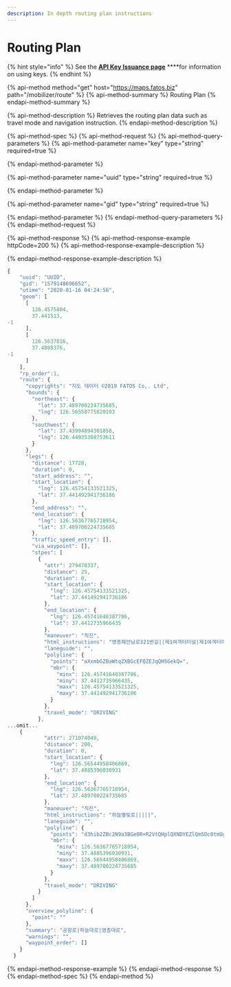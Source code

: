 ```yaml
---
description: In depth routing plan instructions
---
```


# Routing Plan

{% hint style="info" %}
See the [**API Key Issuance page**](../../../get-your-api-key.md) ****for information on using keys.
{% endhint %}

{% api-method method="get" host="https://maps.fatos.biz" path="/mobilizer/route" %}
{% api-method-summary %}
Routing Plan
{% endapi-method-summary %}

{% api-method-description %}
Retrieves the routing plan data such as travel mode and navigation instruction.
{% endapi-method-description %}

{% api-method-spec %}
{% api-method-request %}
{% api-method-query-parameters %}
{% api-method-parameter name="key" type="string" required=true %}

{% endapi-method-parameter %}

{% api-method-parameter name="uuid" type="string" required=true %}

{% endapi-method-parameter %}

{% api-method-parameter name="gid" type="string" required=true %}

{% endapi-method-parameter %}
{% endapi-method-query-parameters %}
{% endapi-method-request %}

{% api-method-response %}
{% api-method-response-example httpCode=200 %}
{% api-method-response-example-description %}

{% endapi-method-response-example-description %}

```javascript
{
    "uuid": "UUID",
    "gid": "1579148696652",
    "utime": "2020-01-16 04:24:56",
    "geom": [
      [
        126.4575804,
        37.441513,
-1
      ],
      [
        126.5637816,
        37.4898376,
-1
      ]
    ],
    "rp_order":1,
    "route": {
      "copyrights": "지도 데이터 ©2019 FATOS Co,. Ltd",
      "bounds": {
        "northeast": {
          "lat": 37.489700224735685,
          "lng": 126.56550775820193
        },
        "southwest": {
          "lat": 37.43994894301858,
          "lng": 126.44935308753611
        }
      },
      "legs": {
        "distance": 17728,
        "duration": 0,
        "start_address": "",
        "start_location": {
          "lng": 126.45754133521325,
          "lat": 37.441492941736186
        },
        "end_address": "",
        "end_location": {
          "lng": 126.56367765718954,
          "lat": 37.489700224735685
        },
        "traffic_speed_entry": [],
        "via_waypoint": [],
        "stpes": [
          {
            "attr": 279470337,
            "distance": 25,
            "duration": 0,
            "start_location": {
              "lng": 126.45754133521325,
              "lat": 37.441492941736186
            },
            "end_location": {
              "lng": 126.45741640387786,
              "lat": 37.4412735966435
            },
            "maneuver": "직진",
            "html_instructions": "영종해안남로321번길||제1여객터미널|제1여객터미널||영종해안남로321번길",
            "laneguide": "",
            "polyline": {
              "points": "aXxmbGZBaWtqZXBGcEFQZEJqQH5GekQ=",
              "mbr": {
                "minx": 126.45741640387786,
                "miny": 37.4412735966435,
                "maxx": 126.45754133521325,
                "maxy": 37.441492941736186
              }
            },
            "travel_mode": "DRIVING"
          },
...omit...
    {
            "attr": 271074049,
            "distance": 200,
            "duration": 0,
            "start_location": {
              "lng": 126.56544958406869,
              "lat": 37.4885396030931
            },
            "end_location": {
              "lng": 126.56367765718954,
              "lat": 37.489700224735685
            },
            "maneuver": "직진",
            "html_instructions": "하늘별빛로|||||",
            "laneguide": "",
            "polyline": {
              "points": "d3hib2ZBc2N9a3BGe0R+R2VtQHplQXNDYEZlQm5Dc0tmUg==",
              "mbr": {
                "minx": 126.56367765718954,
                "miny": 37.4885396030931,
                "maxx": 126.56544958406869,
                "maxy": 37.489700224735685
              }
            },
            "travel_mode": "DRIVING"
          }
        ]
      },
      "overview_polyline": {
        "point": ""
      },
      "summary": "공항로|하늘대로|영종대로",
      "warnings": "",
      "waypoint_order": []
    }
  }
```
{% endapi-method-response-example %}
{% endapi-method-response %}
{% endapi-method-spec %}
{% endapi-method %}

